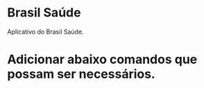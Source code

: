 # Brasil Saúde
Aplicativo do Brasil Saúde.

# Adicionar abaixo comandos que possam ser necessários.
